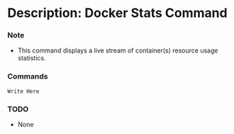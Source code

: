 # Description: Docker Stats Command

### Note
* This command displays a live stream of container(s) resource usage statistics.

### Commands
```
Write Here
```

### TODO
* None
